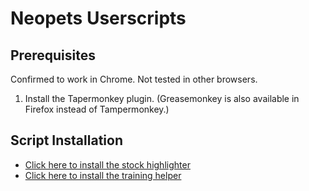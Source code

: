 # Neopets Userscripts

## Prerequisites
Confirmed to work in Chrome.  Not tested in other browsers.

1) Install the Tapermonkey plugin. (Greasemonkey is also available in Firefox instead of Tampermonkey.)

## Script Installation
- [Click here to install the stock highlighter](https://github.com/Nikker/Neopets-Userscripts/raw/master/stock-highlighter.user.js)
- [Click here to install the training helper](https://github.com/Nikker/Neopets-Userscripts/raw/master/training-helper.user.js)
 
